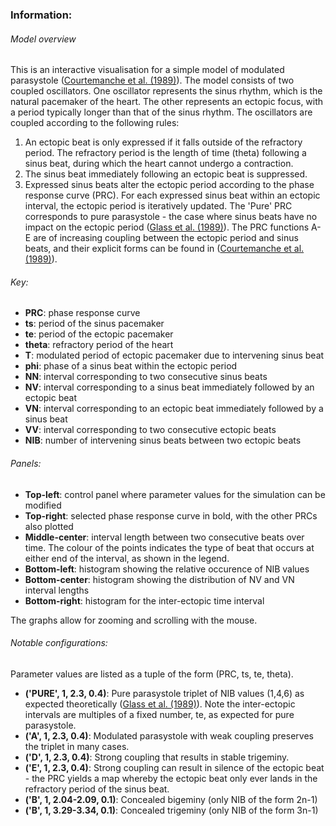 


### Information:

###### Model overview
This is an interactive visualisation for a simple model of modulated parasystole 
([Courtemanche et al. (1989)](https://journals.physiology.org/doi/abs/10.1152/ajpheart.1989.257.2.H693)).
The model consists of two coupled oscillators. One oscillator represents the sinus rhythm,
which is the natural pacemaker of the heart. The other represents an ectopic focus, with a period
typically longer than that of the sinus rhythm. The oscillators are coupled according to the
following rules:

1. An ectopic beat is only expressed if it falls outside of the refractory period. The refractory period is the length
of time (theta) following a sinus beat, during which the heart cannot undergo a contraction.
2. The sinus beat immediately following an ectopic beat is suppressed.
3. Expressed sinus beats alter the ectopic period according to the phase response curve (PRC). For each expressed sinus beat
within an ectopic interval, the ectopic period is iteratively updated. The 'Pure' PRC corresponds to pure parasystole - 
the case where sinus beats have no impact on the ectopic period ([Glass et al. (1989)](https://www.ncbi.nlm.nih.gov/pubmed/3766761)). The PRC functions A-E are of increasing coupling between the 
ectopic period and sinus beats, and their explicit forms can be found in ([Courtemanche et al. (1989)](https://journals.physiology.org/doi/abs/10.1152/ajpheart.1989.257.2.H693)).


###### Key:
* **PRC**: phase response curve
* **ts**: period of the sinus pacemaker
* **te**: period of the ectopic pacemaker
* **theta**: refractory period of the heart
* **T**: modulated period of ectopic pacemaker due to intervening sinus beat
* **phi**: phase of a sinus beat within the ectopic period
* **NN**: interval corresponding to two consecutive sinus beats
* **NV**: interval corresponding to a sinus beat immediately followed by an ectopic beat
* **VN**: interval corresponding to an ectopic beat immediately followed by a sinus beat
* **VV**: interval corresponding to two consecutive ectopic beats
* **NIB**: number of intervening sinus beats between two ectopic beats

###### Panels:
* **Top-left**: control panel where parameter values for the simulation can be modified
* **Top-right**: selected phase response curve in bold, with the other PRCs also plotted
* **Middle-center**: interval length between two consecutive beats over time. The colour of the points indicates the type of beat that occurs at either end of the interval, as shown in the legend.
* **Bottom-left**: histogram showing the relative occurence of NIB values
* **Bottom-center**: histogram showing the distribution of NV and VN interval lengths
* **Bottom-right**: histogram for the inter-ectopic time interval

The graphs allow for zooming and scrolling with the mouse.

###### Notable configurations:
Parameter values are listed as a tuple of the form (PRC, ts, te, theta).
* **('PURE', 1, 2.3, 0.4)**: Pure parasystole triplet of NIB values (1,4,6) as expected theoretically ([Glass et al. (1989)](https://www.ncbi.nlm.nih.gov/pubmed/3766761)). Note the inter-ectopic intervals are multiples of a fixed number, te, as expected for pure parasystole.
* **('A', 1, 2.3, 0.4)**: Modulated parasystole with weak coupling preserves the triplet in many cases.
* **('D', 1, 2.3, 0.4)**: Strong coupling that results in stable trigeminy.
* **('E', 1, 2.3, 0.4)**: Strong coupling can result in silence of the ectopic beat - the PRC yields a map whereby the ectopic beat only ever lands in the refractory period of the sinus beat.
* **('B', 1, 2.04-2.09, 0.1)**: Concealed bigeminy (only NIB of the form 2n-1)
* **('B', 1, 3.29-3.34, 0.1)**: Concealed trigeminy (only NIB of the form 3n-1)












